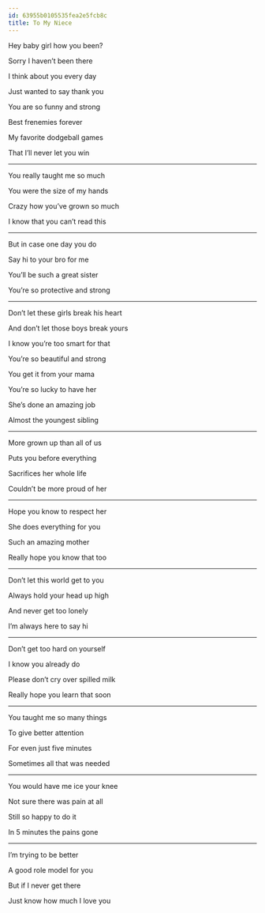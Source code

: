 ```yaml
---
id: 63955b0105535fea2e5fcb8c
title: To My Niece 
---
```


Hey baby girl how you been? 

Sorry I haven’t been there 

I think about you every day 

Just wanted to say thank you 

You are so funny and strong 

Best frenemies forever 

My favorite dodgeball games 

That I’ll never let you win 

---

You really taught me so much 

You were the size of my hands 

Crazy how you’ve grown so much 

I know that you can’t read this 

---

But in case one day you do 

Say hi to your bro for me 

You’ll be such a great sister 

You’re so protective and strong 

---

Don’t let these girls break his heart 

And don’t let those boys break yours 

I know you’re too smart for that 

You’re so beautiful and strong 

You get it from your mama

You’re so lucky to have her 

She’s done an amazing job 

Almost the youngest sibling 

---

More grown up than all of us 

Puts you before everything 

Sacrifices her whole life 

Couldn’t be more proud of her

---

Hope you know to respect her 

She does everything for you 

Such an amazing mother 

Really hope you know that too 

---

Don’t let this world get to you 

Always hold your head up high 

And never get too lonely 

I’m always here to say hi 

---

Don’t get too hard on yourself 

I know you already do 

Please don’t cry over spilled milk 

Really hope you learn that soon 

---

You taught me so many things

To give better attention 

For even just five minutes 

Sometimes all that was needed 

---

You would have me ice your knee 

Not sure there was pain at all 

Still so happy to do it 

In 5 minutes the pains gone 

---

I’m trying to be better 

A good role model for you 

But if I never get there 

Just know how much I love you 
